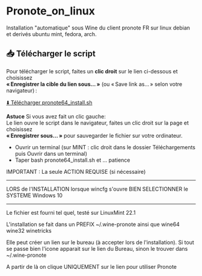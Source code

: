 # Pronote_on_linux
Installation "automatique" sous Wine du client pronote FR sur linux debian et derivés ubuntu mint, fedora, arch. 
## 📥 Télécharger le script

Pour télécharger le script, faites un **clic droit** sur le lien ci-dessous et choisissez  
**« Enregistrer la cible du lien sous… »** (ou « Save link as… » selon votre navigateur) :

[⬇️ Télécharger pronote64_install.sh](https://raw.githubusercontent.com/AlphaJet64/pronote_on_linux/main/pronote64_install.sh)

**Astuce** Si vous avez fait un clic gauche:  
Le lien ouvre le script dans le navigateur, faites un clic droit sur la page et choisissez  
**« Enregistrer sous… »** pour sauvegarder le fichier sur votre ordinateur.

- Ouvrir un terminal (sur MINT : clic droit dans le dossier Téléchargements puis Ouvrir dans un terminal) 
- Taper  bash pronote64_install.sh 
et ... patience

IMPORTANT  :  La seule ACTION   REQUISE (si nécessaire)
******  
LORS de l'INSTALLATION lorsque wincfg s'ouvre BIEN SELECTIONNER le SYSTEME Windows 10 
******

Le fichier est fourni tel quel, testé sur LinuxMint 22.1 

L'installation se fait dans un PREFIX ~/.wine-pronote ainsi que wine64 wine32 winetricks

Elle peut créer un lien sur le bureau (à accepter lors de l'installation). Si tout se passe bien l'icone apparait sur le lien du Bureau, sinon le trouver dans ~/.wine-pronote

A partir de là on clique UNIQUEMENT sur le lien pour utiliser Pronote
